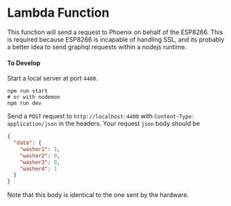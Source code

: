 # Lambda Function

This function will send a request to Phoenix on behalf of the ESP8266. This is required because ESP8266 is incapable of handling SSL, and its probably a better idea to send graphql requests within a nodejs runtime.

#### To Develop

Start a local server at port `4400`.

```shell script
npm run start
# or with nodemon
npm run dev
```

Send a `POST` request to `http://localhost:4400` with `Content-Type: application/json` in the headers. Your request `json` body should be

```json
{
  "data": {
    "washer1": 1,
    "washer2": 0,
    "washer3": 0,
    "washer4": 1
  }
}
```

Note that this body is identical to the one sent by the hardware.
